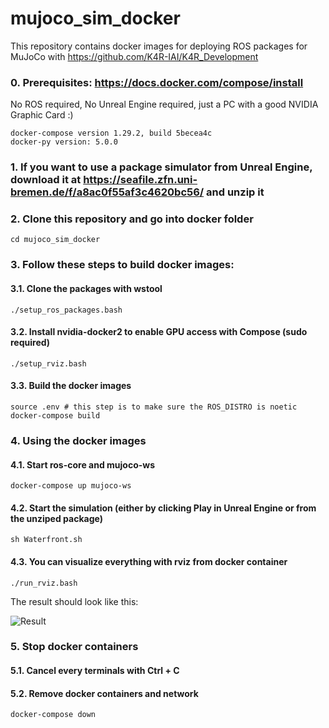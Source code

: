 # mujoco_sim_docker

This repository contains docker images for deploying ROS packages for MuJoCo with https://github.com/K4R-IAI/K4R_Development

### 0. Prerequisites: https://docs.docker.com/compose/install
No ROS required, No Unreal Engine required, just a PC with a good NVIDIA Graphic Card :)
```
docker-compose version 1.29.2, build 5becea4c
docker-py version: 5.0.0
```

### 1. If you want to use a package simulator from Unreal Engine, download it at https://seafile.zfn.uni-bremen.de/f/a8ac0f55af3c4620bc56/ and unzip it
### 2. Clone this repository and go into docker folder
```
cd mujoco_sim_docker
```
### 3. Follow these steps to build docker images:
#### 3.1. Clone the packages with wstool
```
./setup_ros_packages.bash
```
#### 3.2. Install nvidia-docker2 to enable GPU access with Compose (sudo required)
```
./setup_rviz.bash
```
#### 3.3. Build the docker images
```
source .env # this step is to make sure the ROS_DISTRO is noetic
docker-compose build
```
### 4. Using the docker images
#### 4.1. Start ros-core and mujoco-ws
```
docker-compose up mujoco-ws
```
#### 4.2. Start the simulation (either by clicking Play in Unreal Engine or from the unziped package)
```
sh Waterfront.sh
```
#### 4.3. You can visualize everything with rviz from docker container
```
./run_rviz.bash
```
The result should look like this:

![Result](https://user-images.githubusercontent.com/64316740/186185620-31dcf285-ba90-4476-a28f-24734854b2fc.png)
### 5. Stop docker containers 
#### 5.1. Cancel every terminals with Ctrl + C
#### 5.2. Remove docker containers and network
```
docker-compose down
```
